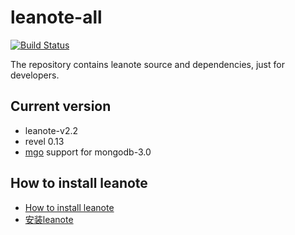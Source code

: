 # leanote-all

[![Build Status](https://travis-ci.org/leanote/leanote-all.svg)](https://travis-ci.org/leanote/leanote-all)

The repository contains leanote source and dependencies, just for developers.

## Current version

* leanote-v2.2
* revel 0.13
* [mgo](http://blog.labix.org/2015/01/24/readying-mgo-for-mongodb-3-0) support for mongodb-3.0

## How to install leanote

* [How to install leanote](https://github.com/leanote/leanote/wiki/leanote-develop-distribution-installation-tutorial)
* [安装leanote](https://github.com/leanote/leanote/wiki/leanote%E5%BC%80%E5%8F%91%E7%89%88%E8%AF%A6%E7%BB%86%E5%AE%89%E8%A3%85%E6%95%99%E7%A8%8B)


